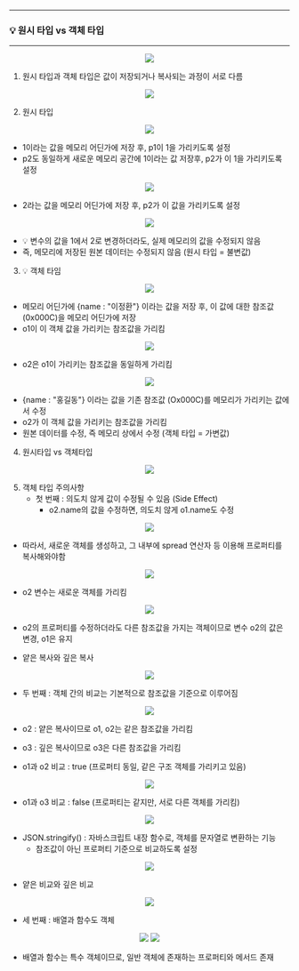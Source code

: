 -----
### 💡 원시 타입 vs 객체 타입
-----
<div align="center">
<img src="https://github.com/user-attachments/assets/bce3ebd3-b39b-4e40-9144-69b57a2bb9a3">
</div>

1. 원시 타입과 객체 타입은 값이 저장되거나 복사되는 과정이 서로 다름
<div align="center">
<img src="https://github.com/user-attachments/assets/e54115ef-9c8c-4239-83d9-78af062ca6e3">
</div>

2. 원시 타입
<div align="center">
<img src="https://github.com/user-attachments/assets/754bcc2b-49ee-4051-9b31-a61ab49a91b5">
</div>

  - 1이라는 값을 메모리 어딘가에 저장 후, p1이 1을 가리키도록 설정
  - p2도 동일하게 새로운 메모리 공간에 1이라는 값 저장후, p2가 이 1을 가리키도록 설정

<div align="center">
<img src="https://github.com/user-attachments/assets/1961900e-a69f-40c6-9947-2a40252324b8">
</div>

  - 2라는 값을 메모리 어딘가에 저장 후, p2가 이 값을 가리키도록 설정

<div align="center">
<img src="https://github.com/user-attachments/assets/b8ca56a6-fb8b-4373-b68c-f6caf68ce5bd">
</div>

  - 💡 변수의 값을 1에서 2로 변경하더라도, 실제 메모리의 값을 수정되지 않음
  - 즉, 메모리에 저장된 원본 데이터는 수정되지 않음 (원시 타입 = 불변값)

3. 💡 객체 타임
<div align="center">
<img src="https://github.com/user-attachments/assets/339b4cc9-8cfe-44b7-a180-e1e41ffe8732">
</div>

  - 메모리 어딘가에 {name : "이정환"} 이라는 값을 저장 후, 이 값에 대한 참조값 (0x000C)을 메모리 어딘가에 저장
  - o1이 이 객체 값을 가리키는 참조값을 가리킴

<div align="center">
<img src="https://github.com/user-attachments/assets/51e52508-ec33-45a1-a7c4-a65c57498355">
</div>

  - o2은 o1이 가리키는 참조값을 동일하게 가리킴

<div align="center">
<img src="https://github.com/user-attachments/assets/2ff67239-ac30-4f5d-b65e-c4427a75d915">
</div>

  - {name : "홍길동"} 이라는 값을 기존 참조값 (Ox000C)를 메모리가 가리키는 값에서 수정
  - o2가 이 객체 값을 가리키는 참조값을 가리킴
  - 원본 데이터를 수정, 즉 메모리 상에서 수정 (객체 타입 = 가변값)

4. 원시타입 vs 객체타입
<div align="center">
<img src="https://github.com/user-attachments/assets/4cdf7299-1404-4aee-9e4b-309ba251717c">
</div>

5. 객체 타입 주의사항
   - 첫 번째 : 의도치 않게 값이 수정될 수 있음 (Side Effect)
     + o2.name의 값을 수정하면, 의도치 않게 o1.name도 수정
<div align="center">
<img src="https://github.com/user-attachments/assets/2ff67239-ac30-4f5d-b65e-c4427a75d915">
</div>

   - 따라서, 새로운 객체를 생성하고, 그 내부에 spread 연산자 등 이용해 프로퍼티를 복사해와야함
<div align="center">
<img src="https://github.com/user-attachments/assets/56d24b8a-7589-444d-9a1c-6194f4de62c6">
</div>

  - o2 변수는 새로운 객체를 가리킴
<div align="center">
<img src="https://github.com/user-attachments/assets/68b445b1-72ab-48f7-bfd5-da6f7000c484">
</div>

  - o2의 프로퍼티를 수정하더라도 다른 참조값을 가지는 객체이므로 변수 o2의 값은 변경, o1은 유지

  - 얕은 복사와 깊은 복사
<div align="center">
<img src="https://github.com/user-attachments/assets/7a256eaf-f2ed-4d5c-a6af-6ebb7aba2d7f">
</div>

  - 두 번째 : 객체 간의 비교는 기본적으로 참조값을 기준으로 이루어짐
<div align="center">
<img src="https://github.com/user-attachments/assets/fd48f27a-d68c-441c-8bd8-7a378cc6a5be">
</div>

  - o2 : 얕은 복사이므로 o1, o2는 같은 참조값을 가리킴
  - o3 : 깊은 복사이므로 o3은 다른 참조값을 가리킴

  - o1과 o2 비교 : true (프로퍼티 동일, 같은 구조 객체를 가리키고 있음)
<div align="center">
<img src="https://github.com/user-attachments/assets/18b3f78e-dd91-44a5-b8d7-d3b94554d5d3">
</div>

  - o1과 o3 비교 : false (프로퍼티는 같지만, 서로 다른 객체를 가리킴)
<div align="center">
<img src="https://github.com/user-attachments/assets/fb626717-b322-4bcc-8fed-3b81ffe46360">
</div>

  - JSON.stringify() : 자바스크립트 내장 함수로, 객체를 문자열로 변환하는 기능
    + 참조값이 아닌 프로퍼티 기준으로 비교하도록 설정
<div align="center">
<img src="https://github.com/user-attachments/assets/152f6b31-2f5b-41b0-8d29-27acc18fb293">
</div>

  - 얕은 비교와 깊은 비교
<div align="center">
<img src="https://github.com/user-attachments/assets/c95cf818-7cc3-40ca-90a4-d91ea4bf9122">
</div>

  - 세 번째 : 배열과 함수도 객체
<div align="center">
<img src="https://github.com/user-attachments/assets/5c96122f-7daa-4d4f-9587-384fb9132558">
<img src="https://github.com/user-attachments/assets/574f76e8-9822-416d-a6bd-e448ead1ee60">
</div>

  - 배열과 함수는 특수 객체이므로, 일반 객체에 존재하는 프로퍼티와 메서드 존재

